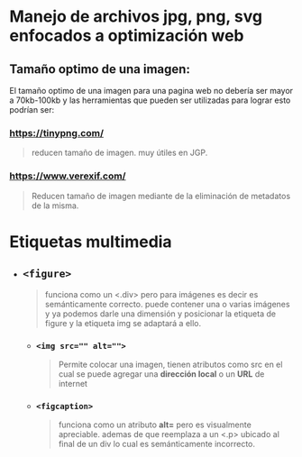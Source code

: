 # Manejo de archivos jpg, png, svg enfocados a optimización web

## Tamaño optimo de una imagen:
El tamaño optimo de una imagen para una pagina web no debería ser mayor a 70kb-100kb y las herramientas que pueden ser utilizadas para lograr esto podrían ser:

### https://tinypng.com/
> reducen tamaño de imagen. muy útiles en JGP.


### https://www.verexif.com/
> Reducen tamaño de imagen mediante de la eliminación de metadatos de la misma.


# Etiquetas multimedia
* ## `<figure>`
    > funciona como un <.div> pero para imágenes es decir es semánticamente correcto.
    puede contener una o varias imágenes y ya podemos darle una dimensión y posicionar la etiqueta de figure y la etiqueta img se adaptará a ello.

    * ### `<img src="" alt="">`
        > Permite colocar una imagen, tienen atributos como src en el cual se puede agregar una **dirección local** o un **URL** de internet


    * ### `<figcaption>`
        > funciona como un atributo **alt=** pero es visualmente apreciable. ademas de que reemplaza a un <.p> ubicado al final de un div lo cual es semánticamente incorrecto.

